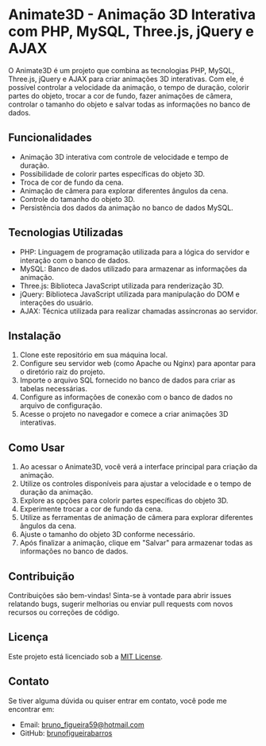 # Animate3D - Animação 3D Interativa com PHP, MySQL, Three.js, jQuery e AJAX

O Animate3D é um projeto que combina as tecnologias PHP, MySQL, Three.js, jQuery e AJAX para criar animações 3D interativas. Com ele, é possível controlar a velocidade da animação, o tempo de duração, colorir partes do objeto, trocar a cor de fundo, fazer animações de câmera, controlar o tamanho do objeto e salvar todas as informações no banco de dados.

## Funcionalidades

- Animação 3D interativa com controle de velocidade e tempo de duração.
- Possibilidade de colorir partes específicas do objeto 3D.
- Troca de cor de fundo da cena.
- Animação de câmera para explorar diferentes ângulos da cena.
- Controle do tamanho do objeto 3D.
- Persistência dos dados da animação no banco de dados MySQL.

## Tecnologias Utilizadas

- PHP: Linguagem de programação utilizada para a lógica do servidor e interação com o banco de dados.
- MySQL: Banco de dados utilizado para armazenar as informações da animação.
- Three.js: Biblioteca JavaScript utilizada para renderização 3D.
- jQuery: Biblioteca JavaScript utilizada para manipulação do DOM e interações do usuário.
- AJAX: Técnica utilizada para realizar chamadas assíncronas ao servidor.

## Instalação

1. Clone este repositório em sua máquina local.
2. Configure seu servidor web (como Apache ou Nginx) para apontar para o diretório raiz do projeto.
3. Importe o arquivo SQL fornecido no banco de dados para criar as tabelas necessárias.
4. Configure as informações de conexão com o banco de dados no arquivo de configuração.
5. Acesse o projeto no navegador e comece a criar animações 3D interativas.

## Como Usar

1. Ao acessar o Animate3D, você verá a interface principal para criação da animação.
2. Utilize os controles disponíveis para ajustar a velocidade e o tempo de duração da animação.
3. Explore as opções para colorir partes específicas do objeto 3D.
4. Experimente trocar a cor de fundo da cena.
5. Utilize as ferramentas de animação de câmera para explorar diferentes ângulos da cena.
6. Ajuste o tamanho do objeto 3D conforme necessário.
7. Após finalizar a animação, clique em "Salvar" para armazenar todas as informações no banco de dados.

## Contribuição

Contribuições são bem-vindas! Sinta-se à vontade para abrir issues relatando bugs, sugerir melhorias ou enviar pull requests com novos recursos ou correções de código.

## Licença

Este projeto está licenciado sob a [MIT License](LICENSE).

## Contato

Se tiver alguma dúvida ou quiser entrar em contato, você pode me encontrar em:

- Email: bruno_figueira59@hotmail.com
- GitHub: [brunofigueirabarros](https://github.com/brunofigueirabarros)

